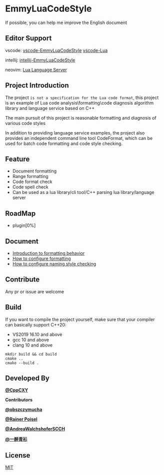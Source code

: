 # EmmyLuaCodeStyle

If possible, you can help me improve the English document 

## Editor Support

vscode:
[vscode-EmmyLuaCodeStyle](https://marketplace.visualstudio.com/items?itemName=CppCXY.emmylua-codestyle)
[vscode-Lua](https://marketplace.visualstudio.com/items?itemName=sumneko.lua)

intellij:
[intellij-EmmyLuaCodeStyle](https://plugins.jetbrains.com/plugin/21973-emmyluacodestyle)

neovim:
[Lua Language Server](https://github.com/LuaLS/lua-language-server)

## Project Introduction 

The project `is not a specification for the Lua code format`, this project is an example of Lua code analysis\formatting\code diagnosis algorithm library and language service based on C++

The main pursuit of this project is reasonable formatting and diagnosis of various code styles

In addition to providing language service examples, the project also provides an independent command line tool CodeFormat, which can be used for batch code formatting and code style checking.

## Feature

* Document formatting
* Range formatting
* Code format check
* Code spell check
* Can be used as a lua library/cli tool/C++ parsing lua library/language server

## RoadMap
* plugin[0%]

## Document

* [Introduction to formatting behavior](docs/format_action_EN.md)
* [How to configure formatting](docs/format_config_EN.md)
* [How to configure naming style checking](docs/name_style_EN.md)

## Contribute
Any pr or issue are welcome 

## Build

If you want to compile the project yourself, make sure that your compiler can basically support C++20: 
* VS2019 16.10 and above
* gcc 10 and above
* clang 10 and above

```
mkdir build && cd build
cmake ..
cmake --build . 

```

## Developed By

[**@CppCXY**](https://github.com/CppCXY)

**Contributors**

[**@obszczymucha**](https://github.com/obszczymucha)

[**@Rainer Poisel**](https://github.com/rpoisel)

[**@AndreaWalchshoferSCCH**](https://github.com/AndreaWalchshoferSCCH)

[**@一醉青衫**](https://github.com/qq792453582)
## License

[MIT](LICENSE)

